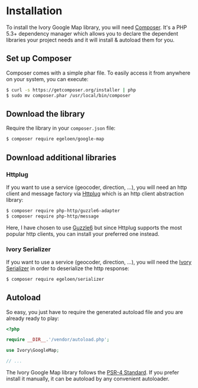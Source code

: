 # Installation

To install the Ivory Google Map library, you will need [Composer](http://getcomposer.org).  It's a PHP 5.3+ dependency 
manager which allows you to declare the dependent libraries your project needs and it will install & autoload them for 
you.

## Set up Composer

Composer comes with a simple phar file. To easily access it from anywhere on your system, you can execute:

``` bash
$ curl -s https://getcomposer.org/installer | php
$ sudo mv composer.phar /usr/local/bin/composer
```

## Download the library

Require the library in your `composer.json` file:

``` bash
$ composer require egeloen/google-map
```

## Download additional libraries

### Httplug

If you want to use a service (geocoder, direction, ...), you will need an http client and message factory via 
[Httplug](http://httplug.io/) which is an http client abstraction library:

``` bash
$ composer require php-http/guzzle6-adapter
$ composer require php-http/message
```

Here, I have chosen to use [Guzzle6](http://docs.guzzlephp.org/en/latest/psr7.html) but since Httplug supports the 
most popular http clients, you can install your preferred one instead.

### Ivory Serializer

If you want to use a service (geocoder, direction, ...), you will need the 
[Ivory Serializer](https://github.com/egeloen/ivory-serializer) in order to deserialize the http response:

``` bash
$ composer require egeloen/serializer
```

## Autoload

So easy, you just have to require the generated autoload file and you are already ready to play:

``` php
<?php

require __DIR__.'/vendor/autoload.php';

use Ivory\GoogleMap;

// ...
```

The Ivory Google Map library follows the [PSR-4 Standard](http://www.php-fig.org/psr/psr-4/). 
If you prefer install it manually, it can be autoload by any convenient autoloader.
